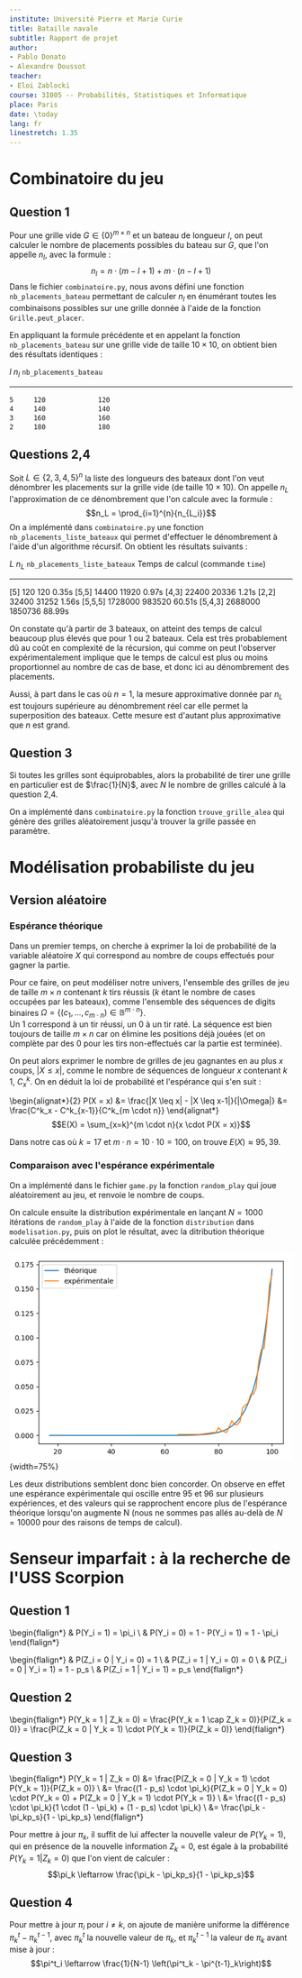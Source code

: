 ```yaml
---
institute: Université Pierre et Marie Curie
title: Bataille navale
subtitle: Rapport de projet
author:
- Pablo Donato
- Alexandre Doussot
teacher:
- Eloi Zablocki
course: 3I005 -- Probabilités, Statistiques et Informatique
place: Paris
date: \today
lang: fr
linestretch: 1.35
---
```


Combinatoire du jeu
===================

Question 1
----------

Pour une grille vide $G \in \{0\}^{m \times n}$ et un bateau de longueur $l$, on peut calculer le nombre de placements possibles du bateau sur $G$, que l'on appelle $n_l$, avec la formule :
$$n_l = n \cdot (m - l + 1) + m \cdot (n - l + 1)$$
Dans le fichier `combinatoire.py`, nous avons défini une fonction `nb_placements_bateau` permettant de calculer $n_l$ en énumérant toutes les combinaisons possibles sur une grille donnée à l'aide de la fonction `Grille.peut_placer`.

En appliquant la formule précédente et en appelant la fonction `nb_placements_bateau` sur une grille vide de taille $10\times10$, on obtient bien des résultats identiques :

   $l$   $n_l$   `nb_placements_bateau`
  ----- ------- ------------------------
    5     120             120
    4     140             140
    3     160             160
    2     180             180

Questions 2,4
-------------

Soit $L \in \{2,3,4,5\}^n$ la liste des longueurs des bateaux dont l'on veut dénombrer les placements sur la grille vide (de taille $10\times10$). On appelle $n_L$ l'approximation de ce dénombrement que l'on calcule avec la formule :
$$n_L = \prod_{i=1}^{n}{n_{L_i}}$$
On a implémenté dans `combinatoire.py` une fonction `nb_placements_liste_bateaux` qui permet d'effectuer le dénombrement à l'aide d'un algorithme récursif. On obtient les résultats suivants :

  $L$         $n_L$     `nb_placements_liste_bateaux`   Temps de calcul (commande `time`)
  ----------- --------- ------------------------------- -----------------------------------
  [5]         120       120                             0.35s
  [5,5]       14400     11920                           0.97s
  [4,3]       22400     20336                           1.21s
  [2,2]       32400     31252                           1.56s
  [5,5,5]     1728000   983520                          60.51s
  [5,4,3]     2688000   1850736                         88.99s

On constate qu'à partir de 3 bateaux, on atteint des temps de calcul beaucoup plus élevés que pour 1 ou 2 bateaux. Cela est très probablement dû au coût en complexité de la récursion, qui comme on peut l'observer expérimentalement implique que le temps de calcul est plus ou moins proportionnel au nombre de cas de base, et donc ici au dénombrement des placements.

Aussi, à part dans le cas où $n = 1$, la mesure approximative donnée par $n_L$ est toujours supérieure au dénombrement réel car elle permet la superposition des bateaux. Cette mesure est d'autant plus approximative que $n$ est grand.

Question 3
----------

Si toutes les grilles sont équiprobables, alors la probabilité de tirer une grille en particulier est de $\frac{1}{N}$, avec $N$ le nombre de grilles calculé à la question 2,4.

On a implémenté dans `combinatoire.py` la fonction `trouve_grille_alea` qui génère des grilles aléatoirement jusqu'à trouver la grille passée en paramètre.

Modélisation probabiliste du jeu
================================

Version aléatoire
-----------------

### Espérance théorique

Dans un premier temps, on cherche à exprimer la loi de probabilité de la variable aléatoire $X$ qui correspond au nombre de coups effectués pour gagner la partie.

Pour ce faire, on peut modéliser notre univers, l'ensemble des grilles de jeu de taille $m \times n$ contenant $k$ tirs réussis ($k$ étant le nombre de cases occupées par les bateaux), comme l'ensemble des séquences de digits binaires $\Omega = \{(c_1,\ldots,c_{m \cdot n}) \in \mathbb{B}^{m \cdot n}\}$.\
Un 1 correspond à un tir réussi, un 0 à un tir raté. La séquence est bien toujours de taille $m \times n$ car on élimine les positions déjà jouées (et on complète par des 0 pour les tirs non-effectués car la partie est terminée).

On peut alors exprimer le nombre de grilles de jeu gagnantes en au plus $x$ coups, $|X \leq x|$, comme le nombre de séquences de longueur $x$ contenant $k$ 1, $C^k_x$. On en déduit la loi de probabilité et l'espérance qui s'en suit :

\begin{alignat*}{2}
P(X = x) &= \frac{|X \leq x| - |X \leq x-1|}{|\Omega|}
&= \frac{C^k_x - C^k_{x-1}}{C^k_{m \cdot n}}
\end{alignat*}
$$E(X) = \sum_{x=k}^{m \cdot n}{x \cdot P(X = x)}$$

Dans notre cas où $k = 17$ et $m \cdot n = 10 \cdot 10 = 100$, on trouve $E(X) \approx 95,39$.

### Comparaison avec l'espérance expérimentale

On a implémenté dans le fichier `game.py` la fonction `random_play` qui joue aléatoirement au jeu, et renvoie le nombre de coups.

On calcule ensuite la distribution expérimentale en lançant $N = 1000$ itérations de `random_play` à l'aide de la fonction `distribution` dans `modelisation.py`, puis on plot le résultat, avec la ditribution théorique calculée précédemment :

![Distribution du nombre de coups : version aléatoire](img/esp_theo_alea.png){width=75%}

Les deux distributions semblent donc bien concorder. On observe en effet une espérance expérimentale qui oscille entre 95 et 96 sur plusieurs expériences, et des valeurs qui se rapprochent encore plus de l'espérance théorique lorsqu'on augmente N (nous ne sommes pas allés au-delà de $N = 10000$ pour des raisons de temps de calcul).

Senseur imparfait : à la recherche de l'USS Scorpion
====================================================

Question 1
----------

\begin{flalign*}
& P(Y_i = 1) = \pi_i \\
& P(Y_i = 0) = 1 - P(Y_i = 1) = 1 - \pi_i
\end{flalign*}

\begin{flalign*}
& P(Z_i = 0 | Y_i = 0) = 1 \\
& P(Z_i = 1 | Y_i = 0) = 0 \\
& P(Z_i = 0 | Y_i = 1) = 1 - p_s \\
& P(Z_i = 1 | Y_i = 1) = p_s
\end{flalign*}

Question 2
----------

\begin{flalign*}
P(Y_k = 1 | Z_k = 0) = \frac{P(Y_k = 1 \cap Z_k = 0)}{P(Z_k = 0)}
= \frac{P(Z_k = 0 | Y_k = 1) \cdot P(Y_k = 1)}{P(Z_k = 0)}
\end{flalign*}

Question 3
----------

\begin{flalign*}
P(Y_k = 1 | Z_k = 0) &= \frac{P(Z_k = 0 | Y_k = 1) \cdot P(Y_k = 1)}{P(Z_k = 0)} \\
&= \frac{(1 - p_s) \cdot \pi_k}{P(Z_k = 0 | Y_k = 0) \cdot P(Y_k = 0) + P(Z_k = 0 | Y_k = 1) \cdot P(Y_k = 1)} \\
&= \frac{(1 - p_s) \cdot \pi_k}{1 \cdot (1 - \pi_k) + (1 - p_s) \cdot \pi_k} \\
&= \frac{\pi_k - \pi_kp_s}{1 - \pi_kp_s}
\end{flalign*}

Pour mettre à jour $\pi_k$, il suffit de lui affecter la nouvelle valeur de $P(Y_k = 1)$, qui en présence de la nouvelle information $Z_k = 0$, est égale à la probabilité $P(Y_k = 1 | Z_k = 0)$ que l'on vient de calculer :
$$\pi_k \leftarrow \frac{\pi_k - \pi_kp_s}{1 - \pi_kp_s}$$

Question 4
----------

Pour mettre à jour $\pi_{i}$ pour $i \neq k$, on ajoute de manière uniforme la différence $\pi^t_k - \pi^{t-1}_k$, avec $\pi^t_k$ la nouvelle valeur de $\pi_k$, et $\pi^{t-1}_k$ la valeur de $\pi_k$ avant mise à jour :
$$\pi^t_i \leftarrow \frac{1}{N-1} \left(\pi^t_k - \pi^{t-1}_k\right)$$
